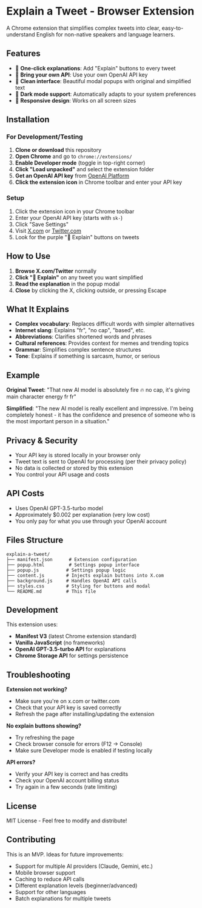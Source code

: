 # Explain a Tweet - Browser Extension

A Chrome extension that simplifies complex tweets into clear, easy-to-understand English for non-native speakers and language learners.

## Features

- 🧠 **One-click explanations**: Add "Explain" buttons to every tweet
- 🔑 **Bring your own API**: Use your own OpenAI API key
- 🎨 **Clean interface**: Beautiful modal popups with original and simplified text
- 🌙 **Dark mode support**: Automatically adapts to your system preferences
- 📱 **Responsive design**: Works on all screen sizes

## Installation

### For Development/Testing

1. **Clone or download** this repository
2. **Open Chrome** and go to `chrome://extensions/`
3. **Enable Developer mode** (toggle in top-right corner)
4. **Click "Load unpacked"** and select the extension folder
5. **Get an OpenAI API key** from [OpenAI Platform](https://platform.openai.com/api-keys)
6. **Click the extension icon** in Chrome toolbar and enter your API key

### Setup

1. Click the extension icon in your Chrome toolbar
2. Enter your OpenAI API key (starts with `sk-`)
3. Click "Save Settings"
4. Visit [X.com](https://x.com) or [Twitter.com](https://twitter.com)
5. Look for the purple "🧠 Explain" buttons on tweets

## How to Use

1. **Browse X.com/Twitter** normally
2. **Click "🧠 Explain"** on any tweet you want simplified
3. **Read the explanation** in the popup modal
4. **Close** by clicking the X, clicking outside, or pressing Escape

## What It Explains

- **Complex vocabulary**: Replaces difficult words with simpler alternatives
- **Internet slang**: Explains "fr", "no cap", "based", etc.
- **Abbreviations**: Clarifies shortened words and phrases
- **Cultural references**: Provides context for memes and trending topics
- **Grammar**: Simplifies complex sentence structures
- **Tone**: Explains if something is sarcasm, humor, or serious

## Example

**Original Tweet**: "That new AI model is absolutely fire 🔥 no cap, it's giving main character energy fr fr"

**Simplified**: "The new AI model is really excellent and impressive. I'm being completely honest - it has the confidence and presence of someone who is the most important person in a situation."

## Privacy & Security

- Your API key is stored locally in your browser only
- Tweet text is sent to OpenAI for processing (per their privacy policy)
- No data is collected or stored by this extension
- You control your API usage and costs

## API Costs

- Uses OpenAI GPT-3.5-turbo model
- Approximately $0.002 per explanation (very low cost)
- You only pay for what you use through your OpenAI account

## Files Structure

```
explain-a-tweet/
├── manifest.json      # Extension configuration
├── popup.html         # Settings popup interface
├── popup.js          # Settings popup logic
├── content.js        # Injects explain buttons into X.com
├── background.js     # Handles OpenAI API calls
├── styles.css        # Styling for buttons and modal
└── README.md         # This file
```

## Development

This extension uses:
- **Manifest V3** (latest Chrome extension standard)
- **Vanilla JavaScript** (no frameworks)
- **OpenAI GPT-3.5-turbo API** for explanations
- **Chrome Storage API** for settings persistence

## Troubleshooting

**Extension not working?**
- Make sure you're on x.com or twitter.com
- Check that your API key is saved correctly
- Refresh the page after installing/updating the extension

**No explain buttons showing?**
- Try refreshing the page
- Check browser console for errors (F12 → Console)
- Make sure Developer mode is enabled if testing locally

**API errors?**
- Verify your API key is correct and has credits
- Check your OpenAI account billing status
- Try again in a few seconds (rate limiting)

## License

MIT License - Feel free to modify and distribute!

## Contributing

This is an MVP. Ideas for future improvements:
- Support for multiple AI providers (Claude, Gemini, etc.)
- Mobile browser support
- Caching to reduce API calls
- Different explanation levels (beginner/advanced)
- Support for other languages
- Batch explanations for multiple tweets